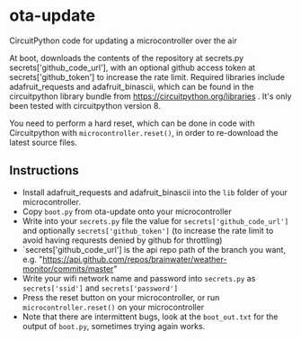 # ota-update
 CircuitPython code for updating a microcontroller over the air

At boot, downloads the contents of the repository at secrets.py secrets['github_code_url'], with an optional github access token at secrets['github_token'] to increase the rate limit.
Required libraries include adafruit_requests and adafruit_binascii, which can be found in the circuitpython library bundle from https://circuitpython.org/libraries . It's only been tested with circuitpython version 8.

You need to perform a hard reset, which can be done in code with Circuitpython with `microcontroller.reset()`, in order to re-download the latest source files.

## Instructions

- Install adafruit_requests and adafruit_binascii into the `lib` folder of your microcontroller.
- Copy `boot.py` from ota-update onto your microcontroller
- Write into your `secrets.py` file the value for `secrets['github_code_url']` and optionally `secrets['github_token']` (to increase the rate limit to avoid having requrests denied by github for throttling)
- `secrets['github_code_url'] is the api repo path of the branch you want, e.g. "https://api.github.com/repos/brainwater/weather-monitor/commits/master"
- Write your wifi network name and password into `secrets.py` as `secrets['ssid']` and `secrets['password']`
- Press the reset button on your microcontroller, or run `microcontroller.reset()` on your microcontroller
- Note that there are intermittent bugs, look at the `boot_out.txt` for the output of `boot.py`, sometimes trying again works.
